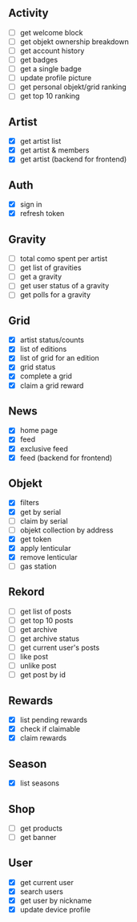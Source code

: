 ## Activity

- [ ] get welcome block
- [ ] get objekt ownership breakdown
- [ ] get account history
- [ ] get badges
- [ ] get a single badge
- [ ] update profile picture
- [ ] get personal objekt/grid ranking
- [ ] get top 10 ranking

## Artist

- [x] get artist list
- [x] get artist & members
- [x] get artist (backend for frontend)

## Auth

- [x] sign in
- [x] refresh token

## Gravity

- [ ] total como spent per artist
- [ ] get list of gravities
- [ ] get a gravity
- [ ] get user status of a gravity
- [ ] get polls for a gravity

## Grid

- [x] artist status/counts
- [x] list of editions
- [x] list of grid for an edition
- [x] grid status
- [x] complete a grid
- [x] claim a grid reward

## News

- [x] home page
- [x] feed
- [x] exclusive feed
- [x] feed (backend for frontend)

## Objekt

- [x] filters
- [x] get by serial
- [ ] claim by serial
- [ ] objekt collection by address
- [x] get token
- [x] apply lenticular
- [x] remove lenticular
- [ ] gas station

## Rekord

- [ ] get list of posts
- [ ] get top 10 posts
- [ ] get archive
- [ ] get archive status
- [ ] get current user's posts
- [ ] like post
- [ ] unlike post
- [ ] get post by id

## Rewards

- [x] list pending rewards
- [x] check if claimable
- [x] claim rewards

## Season

- [x] list seasons

## Shop

- [ ] get products
- [ ] get banner

## User

- [x] get current user
- [x] search users
- [x] get user by nickname
- [x] update device profile
